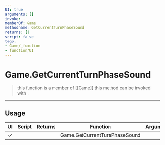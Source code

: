 ```yaml
---
UI: true
arguments: []
invoke: .
memberOf: Game
methodname: GetCurrentTurnPhaseSound
returns: []
script: false
tags:
- Game/_function
- function/UI
---
```

# Game.GetCurrentTurnPhaseSound
> this function is a member of [[Game]]
> this method can be invoked with `.`
-----
## Usage
|  UI | Script | Returns | Function | Arguments |
|:---:|:------:|-------:|:--------:|:---------|
|✓| ||Game.GetCurrentTurnPhaseSound||
